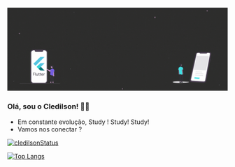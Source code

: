 ![ teste](https://github.com/cledilsonwisp/imagens/blob/main/cledilson-readme-gif.gif )
 
 ### Olá, sou o Cledilson! 👨‍💻
* Em constante evolução, Study ! Study! Study!
* Vamos nos conectar ? 

[![cledilsonStatus](https://github-readme-stats.vercel.app/api?username=cledilsonwisp)](https://github.com/anuraghazra/github-readme-stats)

[![Top Langs](https://github-readme-stats.vercel.app/api/top-langs/?username=cledilsonwisp)](https://github.com/anuraghazra/github-readme-stats)
